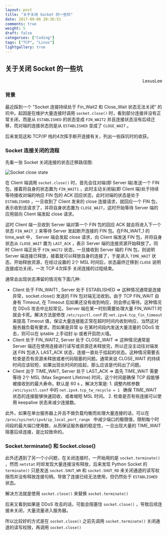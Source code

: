 ```yaml
---
layout: post
title: "关于关闭 Socket 的一些坑"
date: 2017-09-06 20:36:51
comments: true
weight: 5
draft: false
categories: ["Coding"]
tags: ["TCP", "Linux"]
lightgallery: true
---
```

## 关于关闭 Socket 的一些坑

<div style="text-align: right">LexusLee</div>

### 背景
最近踩到一个 "Socket 连接持续处于 Fin_Wait2 和 Close_Wait 状态无法关闭" 的坑中。起因是在维护大量连接时调用 `socket.close()` 时，看到部分连接并没有正常关闭，而是从 `ESTABLISHED` 的状态变成 `FIN_WAIT2` 并且连接状态没有后续迁移，而对端的连接状态则是从 `ESTABLISHED` 变成了 `CLOSE_WAIT` 。
<!--more-->

后来发现这和 TCP/IP 栈的4次挥手断开连接有关，列出一些踩坑时的收获。

### Socket 连接关闭的流程

先看一张 Socket 关闭连接的状态迁移路径图:

![Socket close state](https://huoding.com/wp-content/uploads/2013/12/tcp_close.png)

在 Client 端调用 `socket.close()` 时，首先会往对端(即 Server 端)发送一个 FIN 包，接着将自身的状态置为 `FIN_WAIT1` ，此时主动关闭端(即 Client 端)处于持续等待接收对端的响应 FIN 包的 ACK 回应状态，此时对端的状态是处于 `ESTABLISHED` ，一旦收到了 Client 发来的 close 连接请求，就回应一个 FIN 包，表示收到该请求了，并将自身状态置为 `CLOSE_WAIT`，这时开始等待 Server 端的应用层向 Client 端发起 close 请求。

这时 Client 端一旦收到 Server 端对第一个 FIN 包的回应 ACK 就会将进入下一个状态 `FIN_WAIT_2` 来等待 Server 发起断开连接的 FIN 包。在FIN_WAIT_1 的 time_wait 中， Server 端会发起 close 请求，向 Client 端发送 FIN 包，并将自身状态从 `CLOSE_WAIT` 置为 `LAST_ACK` ，表示 Server 端的连接资源开始释放了。同时 Client 端正处于 `FIN_WAIT2` 状态，一旦接收到 Server 端的 FIN 包，则说明 Server 端连接已释放，接着就可以释放自身的连接了，于是进入 `TIME_WAIT` 状态，开始释放资源，在经过设置的 2个 MSL 时间后，状态最终迁移到 `CLOSE` 说明连接成功关闭，一次 TCP 4次挥手 关闭连接的过程结束。

通常会出现状态滞留的情况有下面几种:

- Client 处于 FIN_WAIT1 , Server 处于 ESTABLISHED  =>  这种情况通常是连接异常，socket.close() 发送的 FIN 包对端无法收到。由于 TCP FIN_WAIT 自身有 Timeout, 在 Timeout 后如果还没有收到响应，则会停止等待。这种情况在 DDoS 攻击中比较常见，Server 端在某一时刻需要处理大量 FIN_WAIT1 时就会卡死。解决方法是修改 `/etc/sysctl.conf` 的 `net.ipv4.tcp_fin_timeout ` 来提高 Timeout 值，保证大量连接能正常在超时时间内收到响应，当然这对服务器负载有要求。而如果是异常 ip 在某时间段内发送大量流量的 DDoS 攻击，则可以在 iptable 上手动封 ip 或者开启防火墙。
- Client 处于 FIN_WAIT2, Server 处于 CLOSE_WAIT => 这种情况通常是 Server 端还在使用连接进行读写或资源还未释放完，所以还没主动往对端发送 FIN 包进入 LAST_ACK 状态，连接一直处于挂起的状态。这种情况需要去检查是否有资源未释放或者代码阻塞的问题。通常来说 CLOSE_WAIT 的持续时间应该较短，如果出现长时间的挂起，那么应该是代码出了问题。
- Client 出于 TIME_WAIT, Server 处于 LAST_ACK => 首先 TIME_WAIT 需要等待 2个 MSL (Max Segment Lifetime) 时间，这个时间是确保 TCP 段能够被接收到的最大寿命。默认是 60 s 。解决方案是: 1. 调整内核参数 `/etc/sysctl.conf` 中的 `net.ipv4.tcp_tw_recycle = 1 ` 确保 TIME_WAIT 状态的连接能够快速回收，或者缩短 MSL 时间。 2.  检查是否有些连接可以使用 keepalive 状态来减少连接数。

此外，如果在单台服务器上并且不做负载均衡而处理大量连接的话，可以在 `/proc/sys/net/ipv4/ip_local_port_range ` 中减少端口的极限值，限制每个时间段的最大端口使用数，从而保证服务器的稳定性，一旦出现大量的 TIME_WAIT 阻塞后续连接，是比较致命的。

### Socket.terminate() 和 Socket.close()

此外还遇到了另一个小问题，在关闭连接时，一开始用的是 `socket.terminate()` ，然而 `netstat` 时却发现大量连接没有释放，后来发现 Python Socket 的 `terminate()` 只是发送 `socket.SHUT_WR` 和 `socket.SHUT_RD` 来关闭通道的读写权限而并没有释放连接句柄。导致了连接已经无法使用，但仍然处于 `ESTABLISHED ` 状态。

解决方法就是使用 `socket.close()` 来替换 ` socket.terminate() `

后来又看到如果是 DDoS 攻击的话，可能会阻塞住 `socket.close()` ，导致后续连接未关闭，大量流量进入服务器。

所以比较好的方式是在 `socket.close()` 之前先调用 `socket.terminate()` 关闭通道的读写权限，再调用 `socket.close()`